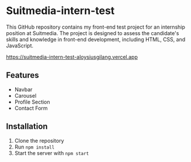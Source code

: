 # Suitmedia-intern-test

This GitHub repository contains my front-end test project for an internship position at Suitmedia. The project is designed to assess the candidate's skills and knowledge in front-end development, including HTML, CSS, and JavaScript.

https://suitmedia-intern-test-aloysiusgilang.vercel.app

## Features

- Navbar
- Carousel
- Profile Section
- Contact Form

## Installation

1. Clone the repository
2. Run `npm install`
3. Start the server with `npm start`

